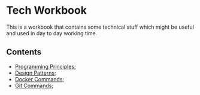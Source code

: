 # Tech Workbook

This is a workbook that contains some technical stuff which might be useful and used in day to day working time.

## Contents

* [Programming Principles](programming/principles.md "Programming Principles");
* [Design Patterns](design-patterns/design-patterns.md "Design Patterns");
* [Docker Commands](docker/docker-commands.md "Docker Commands");
* [Git Commands](git/git-commands.md "Git Commands");
